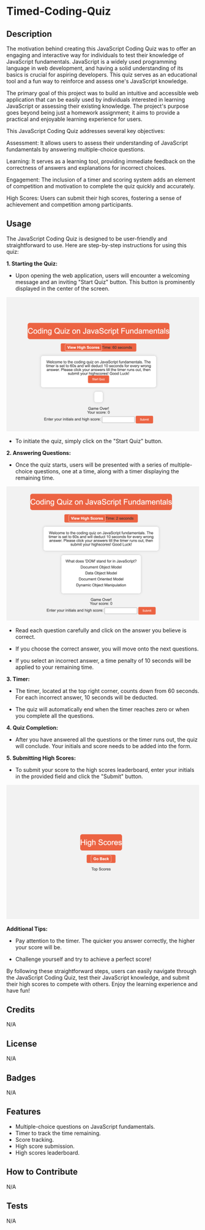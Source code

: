 # Timed-Coding-Quiz

## Description

The motivation behind creating this JavaScript Coding Quiz was to offer an engaging and interactive way for individuals to test their knowledge of JavaScript fundamentals. JavaScript is a widely used programming language in web development, and having a solid understanding of its basics is crucial for aspiring developers. This quiz serves as an educational tool and a fun way to reinforce and assess one's JavaScript knowledge.

The primary goal of this project was to build an intuitive and accessible web application that can be easily used by individuals interested in learning JavaScript or assessing their existing knowledge. The project's purpose goes beyond being just a homework assignment; it aims to provide a practical and enjoyable learning experience for users.

This JavaScript Coding Quiz addresses several key objectives:

Assessment: It allows users to assess their understanding of JavaScript fundamentals by answering multiple-choice questions.

Learning: It serves as a learning tool, providing immediate feedback on the correctness of answers and explanations for incorrect choices.

Engagement: The inclusion of a timer and scoring system adds an element of competition and motivation to complete the quiz quickly and accurately.

High Scores: Users can submit their high scores, fostering a sense of achievement and competition among participants.

## Usage

The JavaScript Coding Quiz is designed to be user-friendly and straightforward to use. Here are step-by-step instructions for using this quiz:

**1. Starting the Quiz:**

- Upon opening the web application, users will encounter a welcoming message and an inviting "Start Quiz" button. This button is prominently displayed in the center of the screen.

![Start Button](assets/images/start-button.png)

- To initiate the quiz, simply click on the "Start Quiz" button.

**2. Answering Questions:**

- Once the quiz starts, users will be presented with a series of multiple-choice questions, one at a time, along with a timer displaying the remaining time.

![Question](assets/images/questions.png)

- Read each question carefully and click on the answer you believe is correct.

- If you choose the correct answer, you will move onto the next questions.

- If you select an incorrect answer, a time penalty of 10 seconds will be applied to your remaining time.

**3. Timer:**

- The timer, located at the top right corner, counts down from 60 seconds. For each incorrect answer, 10 seconds will be deducted.

- The quiz will automatically end when the timer reaches zero or when you complete all the questions.

**4. Quiz Completion:**

- After you have answered all the questions or the timer runs out, the quiz will conclude. Your initials and score needs to be added into the form.

**5. Submitting High Scores:**

- To submit your score to the high scores leaderboard, enter your initials in the provided field and click the "Submit" button.

![Submit High Score](assets/images/final-score.png)

**Additional Tips:**

- Pay attention to the timer. The quicker you answer correctly, the higher your score will be.

- Challenge yourself and try to achieve a perfect score!

By following these straightforward steps, users can easily navigate through the JavaScript Coding Quiz, test their JavaScript knowledge, and submit their high scores to compete with others. Enjoy the learning experience and have fun!

## Credits

N/A

## License

N/A

## Badges

N/A

## Features

- Multiple-choice questions on JavaScript fundamentals.
- Timer to track the time remaining.
- Score tracking.
- High score submission.
- High scores leaderboard.

## How to Contribute

N/A

## Tests

N/A